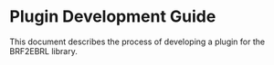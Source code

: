 # Plugin Development Guide

This document describes the process of developing a plugin for the BRF2EBRL library.